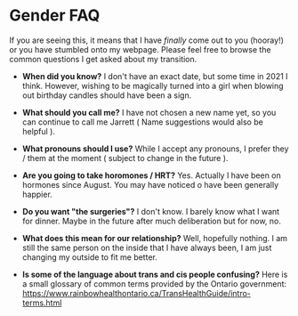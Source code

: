 # Gender FAQ

If you are seeing this, it means that I have *finally* come out to you (hooray!) or you have stumbled onto my webpage. Please feel free to browse 
the common questions I get asked about my transition.

- **When did you know?**
I don't have an exact date, but some time in 2021 I think. However, wishing to be magically turned into a girl when blowing out birthday candles should have been a sign.

- **What should you call me?**
I have not chosen a new name yet, so you can continue to call me Jarrett ( Name suggestions would also be helpful ).

- **What pronouns should I use?**
While I accept any pronouns, I prefer they / them at the moment ( subject to change in the future ).

- **Are you going to take horomones / HRT?**
Yes. Actually I have been on hormones since August. You may have noticed o have been generally happier.

- **Do you want "the surgeries"?**
I don't know. I barely know what I want for dinner. Maybe in the future after much deliberation but for now, no.

- **What does this mean for our relationship?**
Well, hopefully nothing. I am still the same person on the inside that I have always been, I am just changing my outside to fit me better. 

- **Is some of the language about trans and cis people confusing?**
Here is a small glossary of common terms provided by the Ontario government:
https://www.rainbowhealthontario.ca/TransHealthGuide/intro-terms.html

